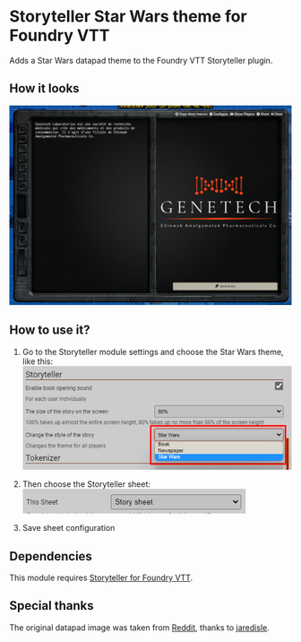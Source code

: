 # Storyteller Star Wars theme for Foundry VTT

Adds a Star Wars datapad theme to the Foundry VTT Storyteller plugin.

## How it looks

![Storyteller Star Wars theme for Foundry VTT screenshot](screenshot.png)

## How to use it?

1. Go to the Storyteller module settings and choose the Star Wars theme, like this:
   ![Storyteller Star Wars theme for Foundry VTT settings screenshot](screenshot-settings.png)

1. Then choose the Storyteller sheet:
   ![Storyteller sheet](screenshot-sheet.png)

1. Save sheet configuration

## Dependencies

This module requires [Storyteller for Foundry VTT](https://github.com/Xbozon/storyteller).

## Special thanks

The original datapad image was taken from [Reddit](https://www.reddit.com/r/swrpg/comments/6r7i9x/datapad_template/), thanks to [jaredisle](https://www.reddit.com/user/jaredisle/).
